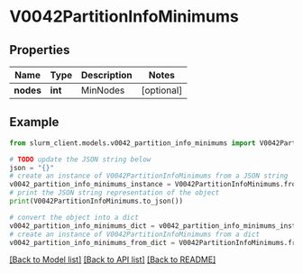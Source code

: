 # V0042PartitionInfoMinimums


## Properties

Name | Type | Description | Notes
------------ | ------------- | ------------- | -------------
**nodes** | **int** | MinNodes | [optional] 

## Example

```python
from slurm_client.models.v0042_partition_info_minimums import V0042PartitionInfoMinimums

# TODO update the JSON string below
json = "{}"
# create an instance of V0042PartitionInfoMinimums from a JSON string
v0042_partition_info_minimums_instance = V0042PartitionInfoMinimums.from_json(json)
# print the JSON string representation of the object
print(V0042PartitionInfoMinimums.to_json())

# convert the object into a dict
v0042_partition_info_minimums_dict = v0042_partition_info_minimums_instance.to_dict()
# create an instance of V0042PartitionInfoMinimums from a dict
v0042_partition_info_minimums_from_dict = V0042PartitionInfoMinimums.from_dict(v0042_partition_info_minimums_dict)
```
[[Back to Model list]](../README.md#documentation-for-models) [[Back to API list]](../README.md#documentation-for-api-endpoints) [[Back to README]](../README.md)


